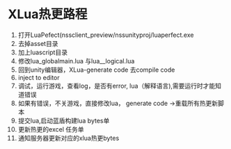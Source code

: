 # XLua热更路程

1. 打开LuaPefect\(nssclient\_preview/nssunityproj/luaperfect.exe
2. 去掉asset目录
3.  加上luascript目录
4. 修改lua_globalmain.lua 与lua_\_logical.lua
5. 回到unity编辑器，XLua-generate code 去compile code
6. inject to editor
7. 调试，运行游戏，查看log，是否有error, lua（解释语言\),需要运行时才能知道错误
8. 如果有错误，不关游戏，直接修改lua， generate code -&gt;重载所有热更新脚本
9. 提交lua,启动蓝盾构建lua bytes单
10. 更新热更的excel 任务单
11.  通知服务器更新对应的xlua热更bytes

